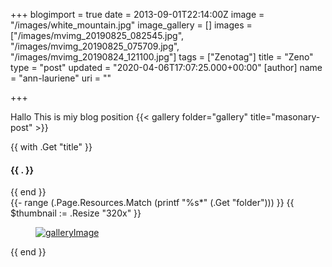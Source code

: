 +++
blogimport = true
date = 2013-09-01T22:14:00Z
image = "/images/white_mountain.jpg"
image_gallery = []
images = ["/images/mvimg_20190825_082545.jpg", "/images/mvimg_20190825_075709.jpg", "/images/mvimg_20190824_121100.jpg"]
tags = ["Zenotag"]
title = "Zeno"
type = "post"
updated = "2020-04-06T17:07:25.000+00:00"
[author]
name = "ann-lauriene"
uri = ""

+++


Hallo This is miy blog position
{{< gallery folder="gallery" title="masonary-post" >}}


{{ with .Get "title" }}
  <h4>{{ . }}</h4>
{{ end }}
  <div class="gallery" itemscope itemtype="http://schema.org/ImageGallery">
  {{- range (.Page.Resources.Match (printf "%s*" (.Get "folder"))) }}
  {{ $thumbnail := .Resize "320x" }}
    <figure itemscope itemtype="http://schema.org/ImageObject" class="image gallery-item">
    <a href="{{ .Permalink }}" itemprop="contentUrl" data-size="{{ .Width }}x{{ .Height }}" >
      <img src="{{ $thumbnail.Permalink }}" itemprop="thumbnail" alt="galleryImage" class="galleryImage" />
    </a>
    <figcaption itemprop="caption description">
      <span itemprop="copyrightHolder"></span>
    </figcaption>
    </figure>
  {{ end }}
  </div>
